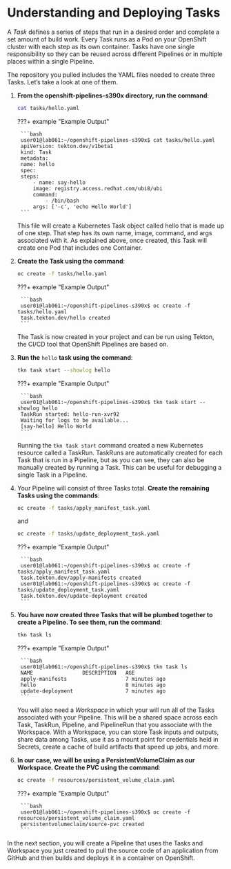 # Understanding and Deploying Tasks

A *Task* defines a series of steps that run in a desired order and complete a set amount of build work. Every Task runs as a Pod on your OpenShift cluster with each step as its own container. Tasks have one single responsibility so they can be reused across different Pipelines or in multiple places within a single Pipeline.

The repository you pulled includes the YAML files needed to create three Tasks. Let’s take a look at one of them.

1. **From the openshift-pipelines-s390x directory, run the command**:

    ```bash
    cat tasks/hello.yaml
    ```

    ???+ example "Example Output"

        ```bash
        user01@lab061:~/openshift-pipelines-s390x$ cat tasks/hello.yaml
        apiVersion: tekton.dev/v1beta1
        kind: Task
        metadata:
        name: hello
        spec:
        steps:
            - name: say-hello
            image: registry.access.redhat.com/ubi8/ubi
            command:
                - /bin/bash
            args: ['-c', 'echo Hello World']
        ```

    This file will create a Kubernetes Task object called hello that is made up of one step. That step has its own name, image, command, and args associated with it. As explained above, once created, this Task will create one Pod that includes one Container.

1. **Create the Task using the command**:

    ```bash
    oc create -f tasks/hello.yaml
    ```

    ???+ example "Example Output"

        ```bash
        user01@lab061:~/openshift-pipelines-s390x$ oc create -f tasks/hello.yaml
        task.tekton.dev/hello created
        ```

    The Task is now created in your project and can be run using Tekton, the CI/CD tool that OpenShift Pipelines are based on.

1. **Run the** `hello` **task using the command**:

    ```bash
    tkn task start --showlog hello
    ```

    ???+ example "Example Output"

        ```bash
        user01@lab061:~/openshift-pipelines-s390x$ tkn task start --showlog hello
        TaskRun started: hello-run-xvr92
        Waiting for logs to be available...
        [say-hello] Hello World
        ```

    Running the `tkn task start` command created a new Kubernetes resource called a TaskRun. TaskRuns are automatically created for each Task that is run in a Pipeline, but as you can see, they can also be manually created by running a Task. This can be useful for debugging a single Task in a Pipeline.

1. Your Pipeline will consist of three Tasks total. **Create the remaining Tasks using the commands**:

    ```bash
    oc create -f tasks/apply_manifest_task.yaml
    ```

    and

    ```bash
    oc create -f tasks/update_deployment_task.yaml
    ```

    ???+ example "Example Output"

        ```bash
        user01@lab061:~/openshift-pipelines-s390x$ oc create -f tasks/apply_manifest_task.yaml
        task.tekton.dev/apply-manifests created
        user01@lab061:~/openshift-pipelines-s390x$ oc create -f tasks/update_deployment_task.yaml
        task.tekton.dev/update-deployment created
        ```

1. **You have now created three Tasks that will be plumbed together to create a Pipeline. To see them, run the command**:

    ```bash
    tkn task ls
    ```

    ???+ example "Example Output"

        ```bash
        user01@lab061:~/openshift-pipelines-s390x$ tkn task ls
        NAME                DESCRIPTION   AGE
        apply-manifests                   7 minutes ago
        hello                             8 minutes ago
        update-deployment                 7 minutes ago
        ```

    You will also need a *Workspace* in which your will run all of the Tasks associated with your Pipeline. This will be a shared space across each Task, TaskRun, Pipeline, and PipelineRun that you associate with the Workspace. With a Workspace, you can store Task inputs and outputs, share data among Tasks, use it as a mount point for credentials held in Secrets, create a cache of build artifacts that speed up jobs, and more.

1. **In our case, we will be using a PersistentVolumeClaim as our Workspace. Create the PVC using the command**:

    ```bash
    oc create -f resources/persistent_volume_claim.yaml
    ```

    ???+ example "Example Output"

        ```bash
        user01@lab061:~/openshift-pipelines-s390x$ oc create -f resources/persistent_volume_claim.yaml
        persistentvolumeclaim/source-pvc created
        ```

In the next section, you will create a Pipeline that uses the Tasks and Workspace you just created to pull the source code of an application from GitHub and then builds and deploys it in a container on OpenShift.
